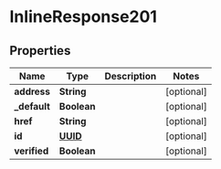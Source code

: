 
# InlineResponse201

## Properties
Name | Type | Description | Notes
------------ | ------------- | ------------- | -------------
**address** | **String** |  |  [optional]
**_default** | **Boolean** |  |  [optional]
**href** | **String** |  |  [optional]
**id** | [**UUID**](UUID.md) |  |  [optional]
**verified** | **Boolean** |  |  [optional]



